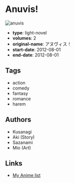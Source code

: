 # Anuvis!

![anuvis](https://cdn.myanimelist.net/images/manga/2/126143.jpg)

-   **type**: light-novel
-   **volumes**: 2
-   **original-name**: アヌヴィス！
-   **start-date**: 2012-08-01
-   **end-date**: 2012-08-01

## Tags

-   action
-   comedy
-   fantasy
-   romance
-   harem

## Authors

-   Kusanagi
-   Aki (Story)
-   Sazanami
-   Mio (Art)

## Links

-   [My Anime list](https://myanimelist.net/manga/66489/Anuvis)
